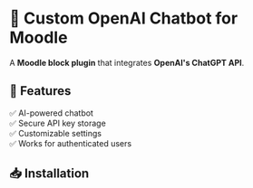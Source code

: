 # 📢 Custom OpenAI Chatbot for Moodle

A **Moodle block plugin** that integrates **OpenAI's ChatGPT API**.

## 🚀 Features
✅ AI-powered chatbot  
✅ Secure API key storage  
✅ Customizable settings  
✅ Works for authenticated users  

## 📥 Installation

